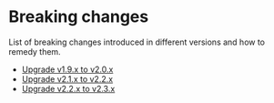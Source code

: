 # Breaking changes

List of breaking changes introduced in different versions
and how to remedy them.

- [Upgrade v1.9.x to v2.0.x](./upgrading/v1.9-to-v2.0.md)
- [Upgrade v2.1.x to v2.2.x](./upgrading/v2.1-to-v2.2.md)
- [Upgrade v2.2.x to v2.3.x](./upgrading/v2.2-to-v2.3.md)
